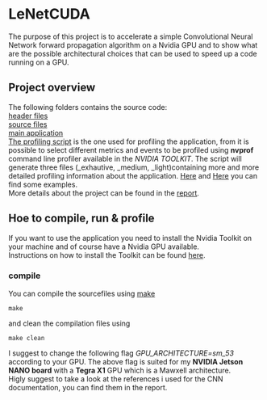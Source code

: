 # LeNetCUDA

The purpose of this project is to accelerate a simple Convolutional Neural Network forward propagation algorithm on a Nvidia GPU and to show what are the possible architectural choices that can be used to speed up a code running on a GPU.

## Project overview

The following folders contains the source code:
<br>
[header files](./inc)
<br>
[source files](./src)
<br>
[main application](./LeNet.cu)
<br>
[The profiling script](./profile_app.sh) is the one used for profiling the application, from it is possible to select different metrics and events to be profiled using **nvprof** command line profiler available in the *NVIDIA TOOLKIT*. The script will generate three files (_exhautive, _medium, _light)containing more and more detailed profiling information about the application. [Here](./tmp/) and [Here](./rept/) you can find some examples.<br>
More details about the project can be found in the [report](./report.pdf).

## Hoe to compile, run & profile

If you want to use the application you need to install the Nvidia Toolkit on your machine and of course have a Nvidia GPU available.<br>
Instructions on how to install the Toolkit can be found [here](https://docs.nvidia.com/cuda/index.html).

### compile

You can compile the sourcefiles using [make](./makefile) <br>

    make

and clean the compilation files using

    make clean

I suggest to change the following flag  *GPU_ARCHITECTURE=sm_53* according to your GPU. The above flag is suited for my **NVIDIA Jetson NANO board** with a **Tegra X1** GPU which is a Mawxell architecture.
<br>
Higly suggest to take a look at the references i used for the CNN documentation, you can find them in the report.
